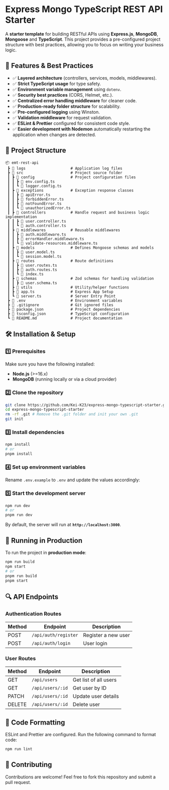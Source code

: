 # Express Mongo TypeScript REST API Starter

A **starter template** for building RESTful APIs using **Express.js**, **MongoDB**, **Mongoose** and **TypeScript**. This project provides a pre-configured project structure with best practices, allowing you to focus on writing your business logic.

## 🚀 Features & Best Practices

- ✅ **Layered architecture** (controllers, services, models, middlewares).
- ✅ **Strict TypeScript usage** for type safety.
- ✅ **Environment variable management** using `dotenv`.
- ✅ **Security best practices** (CORS, Helmet, etc.).
- ✅ **Centralized error handling middleware** for cleaner code.
- ✅ **Production-ready folder structure** for scalability.
- ✅ **Pre-configured logging** using Winston.
- ✅ **Validation middleware** for request validation.
- ✅ **ESLint & Prettier** configured for consistent code style.
- ✅ **Easier development with Nodemon** automatically restarting the application when changes are detected.

## 📂 Project Structure

```
📦 emt-rest-api
 ┣ 📂 logs                    # Application log files
 ┣ 📂 src                     # Project source folder
 ┃ ┣ 📂 config                # Project configuration files
 ┃ ┃ ┣ 📜 env.config.ts
 ┃ ┃ ┗ 📜 logger.config.ts
 ┃ ┣ 📂 exceptions            # Exception response classes
 ┃ ┃ ┣ 📜 apiError.ts
 ┃ ┃ ┣ 📜 forbiddenError.ts
 ┃ ┃ ┣ 📜 notFoundError.ts
 ┃ ┃ ┗ 📜 unauthorizedError.ts
 ┃ ┣ 📂 controllers           # Handle request and business logic implementation
 ┃ ┃ ┣ 📜 user.controller.ts
 ┃ ┃ ┗ 📜 auth.controller.ts
 ┃ ┣ 📂 middlewares           # Reusable middlewares
 ┃ ┃ ┣ 📜 auth.middleware.ts
 ┃ ┃ ┣ 📜 errorHandler.middleware.ts
 ┃ ┃ ┗ 📜 validate-resources.middleware.ts
 ┃ ┣ 📂 models                # Defines Mongoose schemas and models
 ┃ ┃ ┣ 📜 user.model.ts
 ┃ ┃ ┗ 📜 session.model.ts
 ┃ ┣ 📂 routes                # Route definitions
 ┃ ┃ ┣ 📜 user.routes.ts
 ┃ ┃ ┣ 📜 auth.routes.ts
 ┃ ┃ ┗ 📜 index.ts
 ┃ ┣ 📂 schemas               # Zod schemas for handling validation
 ┃ ┃ ┣ 📜 user.schema.ts
 ┃ ┣ 📂 utils                 # Utility/helper functions
 ┃ ┣ 📜 app.ts                # Express App Setup
 ┃ ┗ 📜 server.ts             # Server Entry Point
 ┣ 📜 .env                    # Environment variables
 ┣ 📜 .gitignore              # Git ignored files
 ┣ 📜 package.json            # Project dependencies
 ┣ 📜 tsconfig.json           # TypeScript configuration
 ┗ 📜 README.md               # Project documentation
```

## 🛠 Installation & Setup

### 1️⃣ Prerequisites

Make sure you have the following installed:

- **Node.js** (>=16.x)
- **MongoDB** (running locally or via a cloud provider)

### 2️⃣ Clone the repository

```sh
git clone https://github.com/Kei-K23/express-mongo-typescript-starter.git
cd express-mongo-typescript-starter
rm -rf .git # Remove the .git folder and init your own .git
git init
```

### 3️⃣ Install dependencies

```sh
npm install
# or
pnpm install
```

### 4️⃣ Set up environment variables

Rename `.env.example` to `.env` and update the values accordingly:

### 5️⃣ Start the development server

```sh
npm run dev
# or
pnpm run dev
```

By default, the server will run at **`http://localhost:3000`**.

## 🚀 Running in Production

To run the project in **production mode**:

```sh
npm run build
npm start
# or
pnpm run build
pnpm start
```

## 🔍 API Endpoints

### Authentication Routes

| Method | Endpoint             | Description         |
| ------ | -------------------- | ------------------- |
| POST   | `/api/auth/register` | Register a new user |
| POST   | `/api/auth/login`    | User login          |

### User Routes

| Method | Endpoint         | Description           |
| ------ | ---------------- | --------------------- |
| GET    | `/api/users`     | Get list of all users |
| GET    | `/api/users/:id` | Get user by ID        |
| PATCH  | `/api/users/:id` | Update user details   |
| DELETE | `/api/users/:id` | Delete user           |

## 🎨 Code Formatting

ESLint and Prettier are configured. Run the following command to format code:

```sh
npm run lint
```

## 📌 Contributing

Contributions are welcome! Feel free to fork this repository and submit a pull request.
